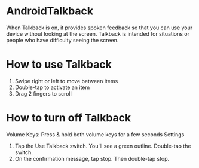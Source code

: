 # AndroidTalkback
When Talkback is on, it provides spoken feedback so that you can use your device without looking at the screen.
Talkback is intended for situations or people who have difficulty seeing the screen.

# How to use Talkback
1. Swipe right or left to move between items
2. Double-tap to activate an item
3. Drag 2 fingers to scroll

# How to turn off Talkback
Volume Keys: Press & hold both volume keys for a few
seconds
Settings
1. Tap the Use Talkback switch. You'll see a green outline.
Double-tao the switch.
2. On the confirmation message, tap stop. Then double-tap
stop.
